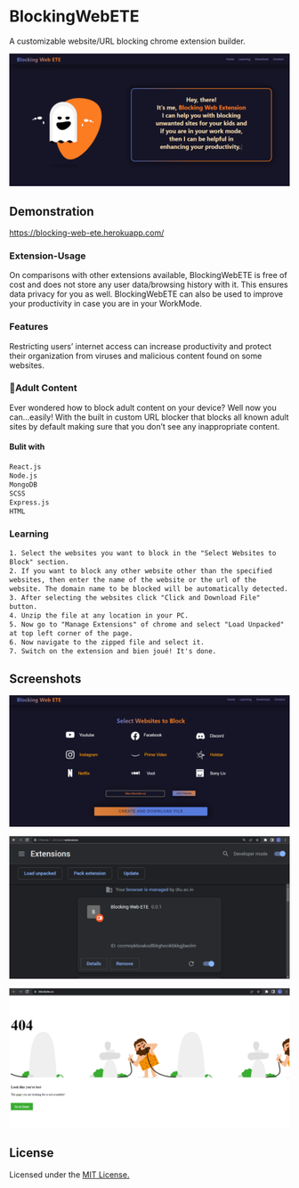 
# BlockingWebETE
A customizable website/URL blocking chrome extension builder.

![App Screenshot](https://raw.githubusercontent.com/LakshaySK106/Blocking-Web-ETE/master/homePage.png)




## Demonstration

https://blocking-web-ete.herokuapp.com/


### Extension-Usage
On comparisons with other extensions available, BlockingWebETE is free of cost and does not store any user data/browsing history with it. This ensures data privacy for you as well. BlockingWebETE can also be used to improve your productivity in case you are in your WorkMode.

### Features
Restricting users’ internet access can increase productivity and protect their organization from viruses and malicious content found on some websites.

### 🔞Adult Content
Ever wondered how to block adult content on your device? Well now you can...easily! With the built in custom URL blocker that blocks all known adult sites by default making sure that you don’t see any inappropriate content.
 
#### Bulit with
    React.js
    Node.js
    MongoDB
    SCSS
    Express.js
    HTML
### Learning
    1. Select the websites you want to block in the "Select Websites to Block" section.
    2. If you want to block any other website other than the specified websites, then enter the name of the website or the url of the website. The domain name to be blocked will be automatically detected.
    3. After selecting the websites click "Click and Download File" button.
    4. Unzip the file at any location in your PC.
    5. Now go to "Manage Extensions" of chrome and select "Load Unpacked" at top left corner of the page.
    6. Now navigate to the zipped file and select it.
    7. Switch on the extension and bien joué! It's done.


## Screenshots

![App Screenshot](https://raw.githubusercontent.com/LakshaySK106/Blocking-Web-ETE/master/Screenshot1.png)

![App Screenshot](https://raw.githubusercontent.com/LakshaySK106/Blocking-Web-ETE/master/Screenshot2.png)

![App Screenshot](https://raw.githubusercontent.com/LakshaySK106/Blocking-Web-ETE/master/Screenshot3.png)




## License
Licensed under the [MIT License.](https://github.com/LakshaySK106/Blocking-Web-ETE/blob/master/LICENCE)


